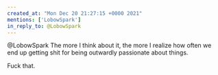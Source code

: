 ```yaml
---
created_at: "Mon Dec 20 21:27:15 +0000 2021"
mentions: ['LobowSpark']
in_reply_to: @LobowSpark
---
```


@LobowSpark The more I think about it, the more I realize how often we end up getting shit for being outwardly passionate about things.

Fuck that.